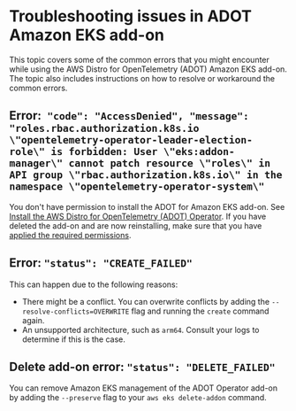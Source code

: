 # Troubleshooting issues in ADOT Amazon EKS add\-on<a name="troubleshooting-adot"></a>

This topic covers some of the common errors that you might encounter while using the AWS Distro for OpenTelemetry \(ADOT\) Amazon EKS add\-on\. The topic also includes instructions on how to resolve or workaround the common errors\.

## Error:` "code": "AccessDenied", "message": "roles.rbac.authorization.k8s.io \"opentelemetry-operator-leader-election-role\" is forbidden: User \"eks:addon-manager\" cannot patch resource \"roles\" in API group \"rbac.authorization.k8s.io\" in the namespace \"opentelemetry-operator-system\"`<a name="adot-perm"></a>

You don't have permission to install the ADOT for Amazon EKS add\-on\. See [Install the AWS Distro for OpenTelemetry \(ADOT\) Operator](adot-manage.md#adot-install)\. If you have deleted the add\-on and are now reinstalling, make sure that you have [applied the required permissions](adot-reqts.md)\.

## Error: `"status": "CREATE_FAILED"`<a name="adot-createfailed"></a>

This can happen due to the following reasons:
+ There might be a conflict\. You can overwrite conflicts by adding the `--resolve-conflicts=OVERWRITE` flag and running the `create` command again\.
+ An unsupported architecture, such as `arm64`\. Consult your logs to determine if this is the case\.

## Delete add\-on error: `"status": "DELETE_FAILED"`<a name="adot-deletefailed"></a>

You can remove Amazon EKS management of the ADOT Operator add\-on by adding the `--preserve` flag to your `aws eks delete-addon` command\.